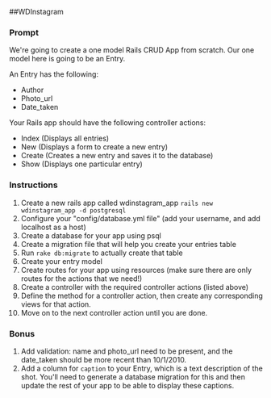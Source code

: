 ##WDInstagram

### Prompt
We're going to create a one model Rails CRUD App from scratch. Our one model here is going to be an Entry.

An Entry has the following:

* Author
* Photo_url
* Date_taken

Your Rails app should have the following controller actions:

* Index (Displays all entries)
* New (Displays a form to create a new entry)
* Create (Creates a new entry and saves it to the database)
* Show (Displays one particular entry)

### Instructions

1. Create a new rails app called wdinstagram_app `rails new wdinstagram_app -d postgresql`
2. Configure your "config/database.yml file" (add your username, and add localhost as a host)
3. Create a database for your app using psql
4. Create a migration file that will help you create your entries table
5. Run `rake db:migrate` to actually create that table
6. Create your entry model 
7. Create routes for your app using resources (make sure there are only routes for the actions that we need!)
8. Create a controller with the required controller actions (listed above)
9. Define the method for a controller action, then create any corresponding views for that action.
10. Move on to the next controller action until you are done.

### Bonus

1. Add validation: name and photo_url need to be present, and the date_taken should be more recent than 10/1/2010.
2. Add a column for `caption` to your Entry, which is a text description of the shot. You'll need to generate a database migration for this and then update the rest of your app to be able to display these captions.
